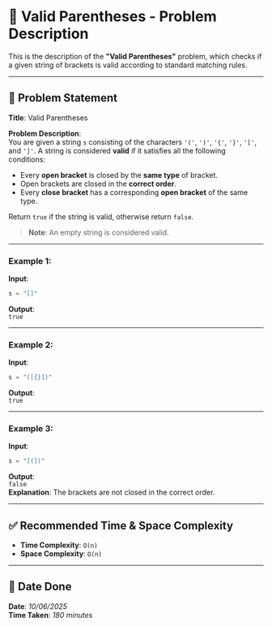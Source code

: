 
# 🧮 Valid Parentheses - Problem Description

This is the description of the **"Valid Parentheses"** problem, which checks if a given string of brackets is valid according to standard matching rules.

---

## 📌 Problem Statement

**Title**: Valid Parentheses

**Problem Description**:  
You are given a string `s` consisting of the characters `'('`, `')'`, `'{'`, `'}'`, `'['`, and `']'`. A string is considered **valid** if it satisfies all the following conditions:

- Every **open bracket** is closed by the **same type** of bracket.  
- Open brackets are closed in the **correct order**.  
- Every **close bracket** has a corresponding **open bracket** of the same type.

Return `true` if the string is valid, otherwise return `false`.

> **Note**: An empty string is considered valid.

---

### Example 1:
**Input**:  
```python
s = "[]"
```

**Output**:  
`true`

---

### Example 2:
**Input**:  
```python
s = "([{}])"
```

**Output**:  
`true`

---

### Example 3:
**Input**:  
```python
s = "[(])"
```

**Output**:  
`false`  
**Explanation**: The brackets are not closed in the correct order.

---

## ✅ Recommended Time & Space Complexity

- **Time Complexity**: `O(n)`  
- **Space Complexity**: `O(n)`  

---

## 📅 Date Done

**Date**: *10/06/2025*  
**Time Taken**: *180 minutes*
